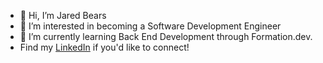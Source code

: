 - 👋 Hi, I’m Jared Bears
- 👀 I’m interested in becoming a Software Development Engineer
- 🌱 I’m currently learning Back End Development through Formation.dev.
- Find my <a href="https://www.linkedin.com/in/jaredbears/">LinkedIn</a> if you'd like to connect!

<!---
JaredBears/JaredBears is a ✨ special ✨ repository because its `README.md` (this file) appears on your GitHub profile.
You can click the Preview link to take a look at your changes.
--->
